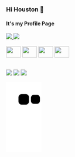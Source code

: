 ### Hi Houston 👋
#### It's my Profile Page
<div>
  <a href="https://github.com/AugustoHartmann">
  <img height="150em" src="https://github-readme-stats.vercel.app/api?username=augustohartmann&show_icons=true&theme=dracula&include_all_commits=true&count_private=true">
  <img height="150em" src="https://github-readme-stats.vercel.app/api/top-langs/?username=augustohartmann&layout=compact&langs_count=4&theme=dracula">
  </a>
</div>
<div style="display:inline_block">
<br>
  <img height="30" width="40" src="https://cdn.jsdelivr.net/gh/devicons/devicon/icons/php/php-plain.svg" />
  <img height="30" width="40" src="https://cdn.jsdelivr.net/gh/devicons/devicon/icons/html5/html5-original.svg" />
  <img height="30" width="40" src="https://cdn.jsdelivr.net/gh/devicons/devicon/icons/python/python-original-wordmark.svg" />
  <img height="30" width="40" src="https://cdn.jsdelivr.net/gh/devicons/devicon/icons/css3/css3-plain-wordmark.svg" />
 </div>
 
 ##
 
 <div>
 
  <a href="https://instagram.com/sorriso.oficial"><img src="https://img.shields.io/badge/Instagram-E4405F?style=for-the-badge&logo=instagram&logoColor=white"></a>
  <a href="https://facebook.com/eu.sou.o.sorriso"><img src="https://img.shields.io/badge/Facebook-1877F2?style=for-the-badge&logo=facebook&logoColor=white"></a>
  <a href="mailto:augusto-henrique.hartmann@hotmail.com"><img src="https://img.shields.io/badge/Microsoft_Outlook-0078D4?style=for-the-badge&logo=microsoft-outlook&logoColor=white"></a>
 </div>
 
 ![Snake animation](https://github.com/AugustoHartmann/augustohartmann/blob/output/github-contribution-grid-snake.svg)
